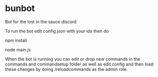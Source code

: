 # bunbot
Bot for the lost in the sauce discord

To run the bot edit config.json with your ids then do

npm install

node main.js

When the bot is running you can edit or drop new commands in the commands and commandsetup folder as well as edit config and then load these changes by doing /reloadcommands as the admin role.
